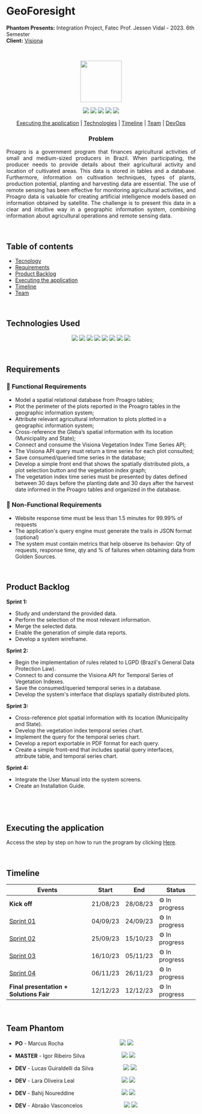 # GeoForesight
**Phantom Presents:** Integration Project, Fatec Prof. Jessen Vidal - 2023. 6th Semester <br>
**Client:** <a href="https://visionaespacial.com/">Visiona</a>



<br><p align="center">
 <a href="https://visionaespacial.com/"><img src="https://visionaespacial.com/wp-content/themes/VisionaEspacial/assets/img/logo-branca-completa.svg" width="110"/></a>
</p>

<p align="center"> 
 <img src="https://img.shields.io/badge/Status%3A-Building-orange"/>
 <a href="https://www.java.com/pt-BR/"><img src="https://img.shields.io/badge/Backend%3A-Python-yellow"/></a>
 <a href="https://vuejs.org/"><img src="https://img.shields.io/badge/Fontend%3A-React_JS-blue"/></a>
 <a href="https://visionaespacial.com/"><img src="https://img.shields.io/badge/Client%3A-Visiona-orange"/></a>
 <a href="http://fatecsjc-prd.azurewebsites.net/"><img src="https://img.shields.io/badge/Institution%3A-Fatec-red"/></a>
</p>


<p align="center">
 <a href="#executing-the-application">Executing the application</a> |  <a href="#technologies-used">Technologies</a> |  <a href="#timeline">Timeline</a> 
 |  <a href="#team-phantom">Team</a> |  <a href="#devops-concepts">DevOps</a> 
</p>

<h3 align="center">Problem</h3>
<p align="justify">
Proagro is a government program that finances agricultural activities of small and medium-sized producers in Brazil. When participating, the producer needs to provide details about their agricultural activity and location of cultivated areas. This data is stored in tables and a database. Furthermore, information on cultivation techniques, types of plants, production potential, planting and harvesting data are essential. The use of remote sensing has been effective for monitoring agricultural activities, and Proagro data is valuable for creating artificial intelligence models based on information obtained by satellite.
The challenge is to present this data in a clear and intuitive way in a geographic information system, combining information about agricultural operations and remote sensing data.
</p>
<br>

## Table of contents

 - [Tecnology](#technologies-used)
 - [Requirements](#requirements)
 - [Product Backlog](#product-backlog)  
 - [Executing the application](#executing-the-application)
 - [Timeline](#timeline)
 - [Team](#team-phantom)

<br>

## Technologies Used
<p align="center">
  <img src="https://img.shields.io/badge/Pandas-150458?style=for-the-badge&logo=pandas&logoColor=white"/>
 <img src="https://img.shields.io/badge/JavaScript-323330?style=for-the-badge&logo=javascript&logoColor=gold"/>
  <img src="https://img.shields.io/badge/CSS3-1572B6?style=for-the-badge&logo=css3&logoColor=white"/>
  <img src="https://img.shields.io/badge/React-61DAFB?style=for-the-badge&logo=react&logoColor=white"/>
  <img src="https://img.shields.io/badge/Python-3776AB?style=for-the-badge&logo=python&logoColor=white"/>
  <img src="https://img.shields.io/badge/PostgreSQL-336791?style=for-the-badge&logo=postgresql&logoColor=white"/>
  <img src="https://img.shields.io/badge/PostGIS-3E863D?style=for-the-badge&logoColor=white"/>
 <img src="https://img.shields.io/badge/DataGrip-000000?style=for-the-badge&logo=datagrip&logoColor=white"/>
</p>
 
<br>

## Requirements

### 📌 Functional Requirements

- Model a spatial relational database from Proagro tables;
- Plot the perimeter of the plots reported in the Proagro tables in the geographic information system;
- Attribute relevant agricultural information to plots plotted in a geographic information system;
- Cross-reference the Gleba’s spatial information with its location (Municipality and State);
- Connect and consume the Visiona Vegetation Index Time Series API;
- The Visiona API query must return a time series for each plot consulted;
- Save consumed/queried time series in the database;
- Develop a simple front end that shows the spatially distributed plots, a plot selection button and the vegetation index graph;
- The vegetation index time series must be presented by dates defined between 30 days before the planting date and 30 days after the harvest date informed in the Proagro tables and organized in the database.



### 📌 Non-Functional Requirements

- Website response time must be less than 1.5 minutes for 99.99% of requests
- The application's query engine must generate the trails in JSON format (optional)
- The system must contain metrics that help observe its behavior: Qty of requests, response time, qty and % of failures when obtaining data from Golden Sources.

<br>

## Product Backlog

**Sprint 1:**
  * Study and understand the provided data.
  * Perform the selection of the most relevant information.
  * Merge the selected data.
  * Enable the generation of simple data reports.
  * Develop a system wireframe.

**Sprint 2:**
  * Begin the implementation of rules related to LGPD (Brazil's General Data Protection Law).
  * Connect to and consume the Visiona API for Temporal Series of Vegetation Indexes.
  * Save the consumed/queried temporal series in a database.
  * Develop the system's interface that displays spatially distributed plots.

**Sprint 3:**
  * Cross-reference plot spatial information with its location (Municipality and State).
  * Develop the vegetation index temporal series chart.
  * Implement the query for the temporal series chart.
  * Develop a report exportable in PDF format for each query.
  * Create a simple front-end that includes spatial query interfaces, attribute table, and temporal series chart.

**Sprint 4:**
  * Integrate the User Manual into the system screens.
  * Create an Installation Guide.


<p align="center"> 
<br>
</p>
 
<br>

## Executing the application 
Access the step by step on how to run the program by clicking [Here](https://github.com/PhatomFatec/GeoForesight-back/blob/dev/README.md).

<br>

## Timeline

| Events          | Start    | End      | Status |
|-----------------|----------|----------|--------|
| **Kick off**    | 21/08/23 | 28/08/23 |    ⚙ In progress     |
| [Sprint 01]()   | 04/09/23 | 24/09/23 |    ⚙ In progress     |
| [Sprint 02]()   | 25/09/23 | 15/10/23 |    ⚙ In progress     |
| [Sprint 03]()   | 16/10/23 | 05/11/23 |    ⚙ In progress     |
| [Sprint 04]()   | 06/11/23 | 26/11/23 |    ⚙ In progress     |
| **Final presentation + Solutions Fair** | 12/12/23 | 12/12/23 |   ⚙ In progress |

<br>

## Team Phantom

* **PO** - Marcus Rocha &nbsp; &nbsp; &nbsp; &nbsp; &nbsp; &nbsp; &nbsp; &nbsp; &nbsp; &nbsp; &nbsp; &nbsp; &nbsp;&nbsp;&nbsp;&nbsp;&nbsp;&nbsp;&nbsp;&nbsp;&nbsp;&nbsp;&nbsp;&nbsp;
[<img src="https://img.shields.io/badge/linkedin-%230077B5.svg?&style=for-the-badge&logo=linkedin&logoColor=white&color=black"/>](https://www.linkedin.com/in/mvarocha/) [<img src="https://img.shields.io/badge/github%20-%23121011.svg?&style=for-the-badge&logo=github&logoColor=white&color=black"/>](https://github.com/mvarocha)

* **MASTER** - Igor Ribeiro Silva &nbsp; &nbsp; &nbsp; &nbsp; &nbsp; &nbsp; &nbsp; &nbsp; &nbsp; &nbsp; &nbsp; &nbsp;
[<img src="https://img.shields.io/badge/linkedin-%230077B5.svg?&style=for-the-badge&logo=linkedin&logoColor=white&color=black"/>](https://www.linkedin.com/in/igor-ribeiro-8571a6210/) [<img src="https://img.shields.io/badge/github%20-%23121011.svg?&style=for-the-badge&logo=github&logoColor=white&color=black"/>](https://github.com/IgorRibeiro-S)

* **DEV** - Lucas Guiraldelli da Silva &nbsp; &nbsp; &nbsp; &nbsp; &nbsp; &nbsp; &nbsp; &nbsp; &nbsp;&nbsp;
[<img src="https://img.shields.io/badge/linkedin-%230077B5.svg?&style=for-the-badge&logo=linkedin&logoColor=white&color=black"/>](https://www.linkedin.com/in/lucasguiraldelli/) [<img src="https://img.shields.io/badge/github%20-%23121011.svg?&style=for-the-badge&logo=github&logoColor=white&color=black"/>](https://github.com/LucasGuiraldelli)

* **DEV** - Lara Oliveira Leal &nbsp; &nbsp; &nbsp; &nbsp; &nbsp; &nbsp; &nbsp; &nbsp; &nbsp; &nbsp; &nbsp; &nbsp; &nbsp; &nbsp; &nbsp;&nbsp;
[<img src="https://img.shields.io/badge/linkedin-%230077B5.svg?&style=for-the-badge&logo=linkedin&logoColor=white&color=black"/>](https://www.linkedin.com/in/lara-leal-527b7020a/) [<img src="https://img.shields.io/badge/github%20-%23121011.svg?&style=for-the-badge&logo=github&logoColor=white&color=black"/>](https://github.com/lara-leal)

* **DEV** - Bahij Noureddine &nbsp; &nbsp; &nbsp; &nbsp; &nbsp; &nbsp; &nbsp; &nbsp; &nbsp; &nbsp; &nbsp; &nbsp; &nbsp; &nbsp; &nbsp;&nbsp;
[<img src="https://img.shields.io/badge/linkedin-%230077B5.svg?&style=for-the-badge&logo=linkedin&logoColor=white&color=black"/>](https://www.linkedin.com/in/bahij-noureddine-941b681b7/) [<img src="https://img.shields.io/badge/github%20-%23121011.svg?&style=for-the-badge&logo=github&logoColor=white&color=black"/>](https://github.com/BahijNoureddine)

* **DEV** - Abraão Vasconcelos &nbsp; &nbsp; &nbsp; &nbsp; &nbsp; &nbsp; &nbsp; &nbsp; &nbsp; &nbsp; &nbsp; &nbsp; &nbsp;&nbsp;
[<img src="https://img.shields.io/badge/linkedin-%230077B5.svg?&style=for-the-badge&logo=linkedin&logoColor=white&color=black"/>](https://www.linkedin.com/in/abraaovasconcelos/) [<img src="https://img.shields.io/badge/github%20-%23121011.svg?&style=for-the-badge&logo=github&logoColor=white&color=black"/>](https://github.com/AbraaoHenriqueVasconcelos2)
